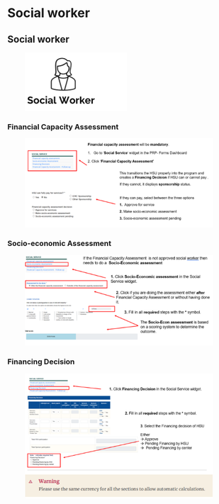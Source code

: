 # Social worker

## **Social worker**

<figure><img src="../../../.gitbook/assets/image (110).png" alt=""><figcaption></figcaption></figure>

### **Financial Capacity Assessment**

<figure><img src="../../../.gitbook/assets/image (111).png" alt=""><figcaption></figcaption></figure>

### Socio-economic Assessment

<figure><img src="../../../.gitbook/assets/image (112).png" alt=""><figcaption></figcaption></figure>

### **Financing Decision**

<figure><img src="../../../.gitbook/assets/image (113).png" alt=""><figcaption></figcaption></figure>
